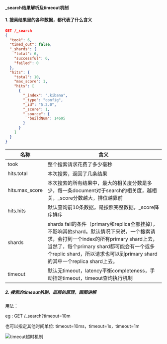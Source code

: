 ####  _search结果解析及timeout机制

#### 1. 搜索结果里的各种数据，都代表了什么含义 

~~~json
GET /_search
{
  "took": 6,
  "timed_out": false,
  "_shards": {
    "total": 6,
    "successful": 6,
    "failed": 0
  },
  "hits": {
    "total": 10,
    "max_score": 1,
    "hits": [
      {
        "_index": ".kibana",
        "_type": "config",
        "_id": "5.2.0",
        "_score": 1,
        "_source": {
          "buildNum": 14695
        }
      }
    ]
  }
}
~~~



| 名称           | 含义                                                         |
| -------------- | ------------------------------------------------------------ |
| took           | 整个搜索请求花费了多少毫秒                                   |
| hits.total     | 本次搜索，返回了几条结果                                     |
| hits.max_score | 本次搜索的所有结果中，最大的相关度分数是多少，每一条document对于search的相关度，越相关，_score分数越大，排位越靠前 |
| hits.hits      | 默认查询前10条数据，是按照完整数据，_score降序排序           |
| shards         | shards fail的条件（primary和replica全部挂掉），不影响其他shard。默认情况下来说，一个搜索请求，会打到一个index的所有primary shard上去，当然了，每个primary shard都可能会有一个或多个replic shard，所以请求也可以到primary shard的其中一个replica shard上去。 |
| timeout        | 默认无timeout，latency平衡completeness，手动指定timeout，timeout查询执行机制 |

##### 2. 搜索的timeout机制，底层的原理，画图讲解

用法：

eg :  GET /_search?timeout=10m

也可以指定其他时间单位: timeout=10ms，timeout=1s，timeout=1m

![timeout超时机制](https://guanyuoss.oss-cn-qingdao.aliyuncs.com/prod/work_order/4x-5jxiN_Vk.png)

